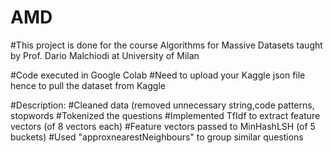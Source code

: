 # AMD

#This project is done for the course Algorithms for Massive Datasets taught by Prof. Dario Malchiodi at University of Milan

#Code executed in Google Colab
#Need to upload your Kaggle json file hence to pull the dataset from Kaggle

#Description:
#Cleaned data (removed unnecessary string,code patterns, stopwords
#Tokenized the questions
#Implemented TfIdf to extract feature vectors (of 8 vectors each)
#Feature vectors passed to MinHashLSH (of 5 buckets)
#Used "approxnearestNeighbours" to group similar questions
